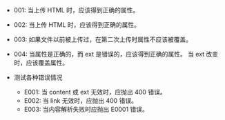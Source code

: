 - 001: 当上传 HTML 时，应该得到正确的属性。
- 002: 当上传 HTML 时，应该得到正确的属性。
- 003: 如果文件以前被上传过，在第二次上传时属性不应该被覆盖。
- 004: 当属性是正确的，而 ext 是错误的，应该得到正确的属性。 当 ext 改变时，应该覆盖属性。

- 测试各种错误情况
  - E001: 当 content 或 ext 无效时，应抛出 400 错误。
  - E002: 当 link 无效时，应抛出 400 错误。
  - E003: 当内容解析失败时应抛出 E0001 错误。
